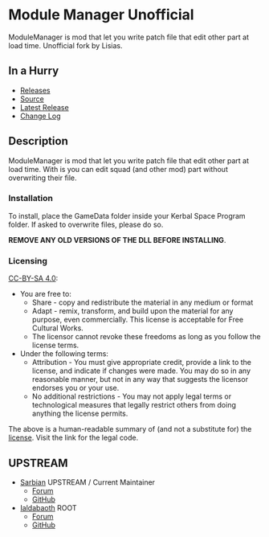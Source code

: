# Module Manager Unofficial

ModuleManager is mod that let you write patch file that edit other part at load time. Unofficial fork by Lisias.


## In a Hurry

* [Releases](https://github.com/net-lisias-kspu/ModuleManager/Archive)
* [Source](https://github.com/net-lisias-kspu/ModuleManager)
* [Latest Release](https://github.com/net-lisias-kspu/ModuleManager/releases)
* [Change Log](./CHANGE_LOG.md)


## Description

ModuleManager is mod that let you write patch file that edit other part at load time. With is you can edit squad (and other mod) part without overwriting their file.

### Installation

To install, place the GameData folder inside your Kerbal Space Program folder. If asked to overwrite files, please do so.

**REMOVE ANY OLD VERSIONS OF THE DLL BEFORE INSTALLING**.

### Licensing

[CC-BY-SA 4.0](https://creativecommons.org/licenses/by-sa/4.0/):

* You are free to:
	+ Share - copy and redistribute the material in any medium or format
	+ Adapt - remix, transform, and build upon the material for any purpose, even commercially. This license is acceptable for Free
Cultural Works.
	+ The licensor cannot revoke these freedoms as long as you follow the license terms.
* Under the following terms:
	+ Attribution - You must give appropriate credit, provide a link to the license, and indicate if changes were made. You may do
so in any reasonable manner, but not in any way that suggests the licensor endorses you or your use.
	+ No additional restrictions - You may not apply legal terms or technological measures that legally restrict others from doing
anything the license permits.

The above is a human-readable summary of (and not a substitute for) the [license](./ModuleManager.LICENSE). Visit the link for the legal code.


## UPSTREAM

* [Sarbian](https://forum.kerbalspaceprogram.com/index.php?/profile/57146-sarbian/) UPSTREAM / Current Maintainer
	+ [Forum](https://forum.kerbalspaceprogram.com/index.php?/topic/50533-141-module-manager-307-may-5th-2018-its-dangerous-to-go-alone-take-those-cats-with-you)
	+ [GitHub](https://github.com/sarbian/ModuleManager)
* [Ialdabaoth](https://forum.kerbalspaceprogram.com/index.php?/profile/57270-ialdabaoth/) ROOT
	+ [Forum](https://forum.kerbalspaceprogram.com/index.php?/topic/28844-020-modulemanager-13-for-all-your-stock-modding-needs)
	+ [GitHub](https://github.com/Ialdabaoth/ModuleManager)
